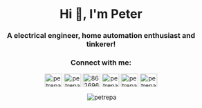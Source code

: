 <h1 align="center">Hi 👋, I'm Peter</h1>
<h3 align="center">A electrical engineer, home automation enthusiast and tinkerer!</h3>

<h3 align="center">Connect with me:</h3>
<p align="center">
<a href="https://twitter.com/petrepa" target="blank"><img align="center" src="https://raw.githubusercontent.com/rahuldkjain/github-profile-readme-generator/master/src/images/icons/Social/twitter.svg" alt="petrepa" height="30" width="40" /></a>
<a href="https://linkedin.com/in/petrepa" target="blank"><img align="center" src="https://raw.githubusercontent.com/rahuldkjain/github-profile-readme-generator/master/src/images/icons/Social/linked-in-alt.svg" alt="petrepa" height="30" width="40" /></a>
<a href="https://stackoverflow.com/users/8626961" target="blank"><img align="center" src="https://raw.githubusercontent.com/rahuldkjain/github-profile-readme-generator/master/src/images/icons/Social/stack-overflow.svg" alt="8626961" height="30" width="40" /></a>
<a href="https://fb.com/petrepa" target="blank"><img align="center" src="https://raw.githubusercontent.com/rahuldkjain/github-profile-readme-generator/master/src/images/icons/Social/facebook.svg" alt="petrepa" height="30" width="40" /></a>
<a href="https://instagram.com/petrepa" target="blank"><img align="center" src="https://raw.githubusercontent.com/rahuldkjain/github-profile-readme-generator/master/src/images/icons/Social/instagram.svg" alt="petrepa" height="30" width="40" /></a>
<a href="https://www.youtube.com/c/petrepa" target="blank"><img align="center" src="https://raw.githubusercontent.com/rahuldkjain/github-profile-readme-generator/master/src/images/icons/Social/youtube.svg" alt="petrepa" height="30" width="40" /></a>
</p>


<p align="center">&nbsp;<img align="center" src="https://github-readme-stats.vercel.app/api?username=petrepa&show_icons=true&locale=en&theme=dark" alt="petrepa" /></p>


